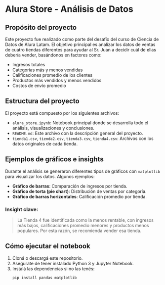 # Alura Store - Análisis de Datos

## Propósito del proyecto

Este proyecto fue realizado como parte del desafío del curso de Ciencia de Datos de Alura Latam. El objetivo principal es analizar los datos de ventas de cuatro tiendas diferentes para ayudar al Sr. Juan a decidir cuál de ellas debería vender, basándonos en factores como:

- Ingresos totales
- Categorías más y menos vendidas
- Calificaciones promedio de los clientes
- Productos más vendidos y menos vendidos
- Costos de envío promedio

## Estructura del proyecto

El proyecto está compuesto por los siguientes archivos:

- `alura_store.ipynb`: Notebook principal donde se desarrolla todo el análisis, visualizaciones y conclusiones.
- `README.md`: Este archivo con la descripción general del proyecto.
- `tienda1.csv`, `tienda2.csv`, `tienda3.csv`, `tienda4.csv`: Archivos con los datos originales de cada tienda.

## Ejemplos de gráficos e insights

Durante el análisis se generaron diferentes tipos de gráficos con `matplotlib` para visualizar los datos. Algunos ejemplos:

- **Gráfico de barras**: Comparación de ingresos por tienda.
- **Gráfico de torta (pie chart)**: Distribución de ventas por categoría.
- **Gráfico de barras horizontales**: Calificación promedio por tienda.

### Insight clave:

> La Tienda 4 fue identificada como la menos rentable, con ingresos más bajos, calificaciones promedio menores y productos menos populares. Por esta razón, se recomienda vender esa tienda.

## Cómo ejecutar el notebook

1. Cloná o descargá este repositorio.
2. Asegurate de tener instalado Python 3 y Jupyter Notebook.
3. Instalá las dependencias si no las tenés:
   ```bash
   pip install pandas matplotlib
